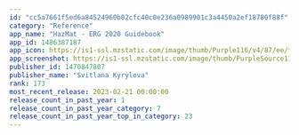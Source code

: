 ```yaml
---
id: "cc5a7661f5ed6a84524960b02cfc40c0e236a0989901c3a4450a2ef18780f88f"
category: "Reference"
app_name: "HazMat - ERG 2020 Guidebook"
app_id: 1486387187
app_icon: https://is1-ssl.mzstatic.com/image/thumb/Purple116/v4/87/ee/f8/87eef877-cc29-7f6f-579f-5124dacc5b6b/AppIcon-1x_U007emarketing-0-7-85-220.png/1024x1024bb.png
app_screenshot: https://is1-ssl.mzstatic.com/image/thumb/PurpleSource114/v4/0d/6a/27/0d6a27ad-7b67-5e22-2133-9c4e6feea42b/513359ae-8817-4af2-90bf-33313c66466b_6.5-inch_Screenshot_1.png/1242x2688bb.png
publisher_id: 1470847807
publisher_name: "Svitlana Kyrylova"
rank: 173
most_recent_release: 2023-02-21 00:00:00
release_count_in_past_year: 1
release_count_in_past_year_category: 7
release_count_in_past_year_top_in_category: 23
---
```

